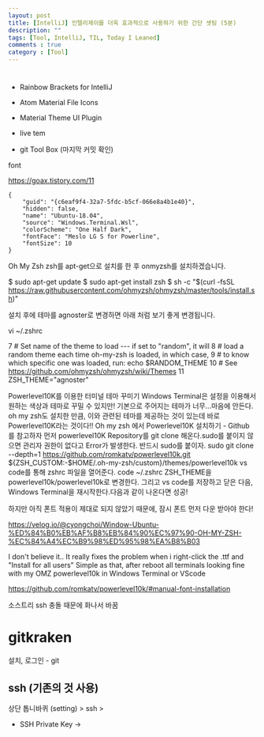 ```yaml
---
layout: post
title: [IntelliJ] 인텔리제이를 더욱 효과적으로 사용하기 위한 간단 셋팅 (5분)
description: ""
tags: [Tool, IntelliJ, TIL, Today I Leaned]
comments : true
category : [Tool]
---
```


# 


* Rainbow Brackets for IntelliJ

* Atom Material File Icons

* Material Theme UI Plugin

* live tem

* git Tool Box (마지막 커밋 확인)

font

https://goax.tistory.com/11

```
{
    "guid": "{c6eaf9f4-32a7-5fdc-b5cf-066e8a4b1e40}",
    "hidden": false,
    "name": "Ubuntu-18.04",
    "source": "Windows.Terminal.Wsl",
    "colorScheme": "One Half Dark",
    "fontFace": "Meslo LG S for Powerline",
    "fontSize": 10
}
```

Oh My Zsh
zsh를 apt-get으로 설치를 한 후 onmyzsh를 설치하겠습니다.

 

$ sudo apt-get update
$ sudo apt-get install zsh
$ sh -c "$(curl -fsSL https://raw.githubusercontent.com/ohmyzsh/ohmyzsh/master/tools/install.sh)"
 

설치 후에 테마를 agnoster로 변경하면 아래 처럼 보기 좋게 변경됩니다.

vi ~/.zshrc
 

7 # Set name of the theme to load --- if set to "random", it will
8 # load a random theme each time oh-my-zsh is loaded, in which case,
9 # to know which specific one was loaded, run: echo $RANDOM_THEME
10 # See https://github.com/ohmyzsh/ohmyzsh/wiki/Themes
11 ZSH_THEME="agnoster"

Powerlevel10K를 이용한 터미널 테마 꾸미기
Windows Terminal은 설정을 이용해서 원하는 색상과 테마로 꾸밀 수 있지만! 기본으로 주어지는 테마가 너무...마음에 안든다.
oh my zsh도 설치한 만큼, 이와 관련된 테마를 제공하는 것이 있는데 바로 Powerlevel10K라는 것이다!!
Oh my zsh 에서 Powerlevel10K 설치하기 - Github 를 참고하자
먼저 powerlevel10K Repository를 git clone 해온다.sudo를 붙이지 않으면 관리자 권한이 없다고 Error가 발생한다. 반드시 sudo를 붙이자.
sudo git clone --depth=1 https://github.com/romkatv/powerlevel10k.git ${ZSH_CUSTOM:-$HOME/.oh-my-zsh/custom}/themes/powerlevel10k
vs code를 통해 zshrc 파일을 열어준다. code ~/.zshrc
ZSH_THEME을 powerlevel10k/powerlevel10k로 변경한다.
그리고 vs code를 저장하고 닫은 다음, Windows Terminal을 재시작한다.다음과 같이 나온다면 성공!

하지만 아직 폰트 적용이 제대로 되지 않았기 때문에, 잠시 폰트 먼저 다운 받아야 한다!

https://velog.io/@cyongchoi/Window-Ubuntu-%ED%84%B0%EB%AF%B8%EB%84%90%EC%97%90-OH-MY-ZSH-%EC%84%A4%EC%B9%98%ED%95%98%EA%B8%B03




I don't believe it..
It really fixes the problem when i right-click the .ttf and "Install for all users"
Simple as that, after reboot all terminals looking fine with my OMZ powerlevel10k in Windows Terminal or VScode

https://github.com/romkatv/powerlevel10k/#manual-font-installation



소스트리 ssh 충돌 때문에 화나서 바꿈

# gitkraken

설치,
로그인 - git

## ssh (기존의 것 사용)
상단 톱니바퀴 (setting) > ssh > 
 - SSH Private Key -> 